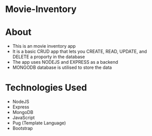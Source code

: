 # Movie-Inventory

# About
- This is an movie inventory app
- It is a basic CRUD app that lets you CREATE, READ, UPDATE, and DELETE a proporty in the database
- The app uses NODEJS and EXPRESS as a backend
- MONGODB database is utilised to store the data

# Technologies Used
- NodeJS
- Express
- MongoDB
- JavaScript
- Pug (Template Language)
- Bootstrap